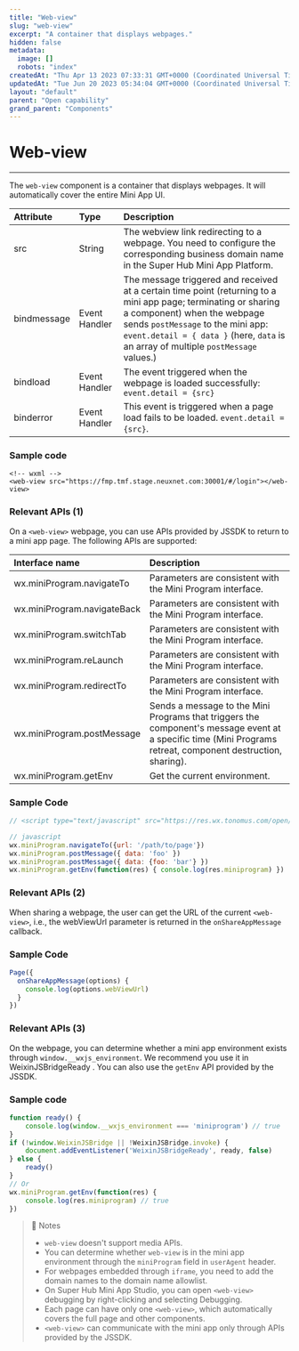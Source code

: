 ```yaml
---
title: "Web-view"
slug: "web-view"
excerpt: "A container that displays webpages."
hidden: false
metadata: 
  image: []
  robots: "index"
createdAt: "Thu Apr 13 2023 07:33:31 GMT+0000 (Coordinated Universal Time)"
updatedAt: "Tue Jun 20 2023 05:34:04 GMT+0000 (Coordinated Universal Time)"
layout: "default"
parent: "Open capability"
grand_parent: "Components"
---
```

# Web-view 
*** 
The `web-view` component is a container that displays webpages. It will automatically cover the entire Mini App UI.

| Attribute   | Type          | Description                                                                                                                                                                                                                                                                |
| :---------- | :------------ | :------------------------------------------------------------------------------------------------------------------------------------------------------------------------------------------------------------------------------------------------------------------------- |
| src         | String        | The webview link redirecting to a webpage. You need to configure the corresponding business domain name in the Super Hub Mini App Platform.                                                                                                                                |
| bindmessage | Event Handler | The message triggered and received at a certain time point (returning to a mini app page; terminating or sharing a component) when the webpage sends `postMessage` to the mini app: `event.detail = { data }` (here, `data` is an array of multiple `postMessage` values.) |
| bindload    | Event Handler | The event triggered when the webpage is loaded successfully: `event.detail = {src}`                                                                                                                                                                                        |
| binderror   | Event Handler | This event is triggered when a page load fails to be loaded. `event.detail = {src}`.                                                                                                                                                                                       |

### Sample code

```Text WXML
<!-- wxml -->
<web-view src="https://fmp.tmf.stage.neuxnet.com:30001/#/login"></web-view>
```

### Relevant APIs (1)

On a `<web-view>` webpage, you can use APIs provided by JSSDK to return to a mini app page. The following APIs are supported:

| Interface name              | Description                                                                                                                                                  |
| :-------------------------- | :----------------------------------------------------------------------------------------------------------------------------------------------------------- |
| wx.miniProgram.navigateTo   | Parameters are consistent with the Mini Program interface.                                                                                                   |
| wx.miniProgram.navigateBack | Parameters are consistent with the Mini Program interface.                                                                                                   |
| wx.miniProgram.switchTab    | Parameters are consistent with the Mini Program interface.                                                                                                   |
| wx.miniProgram.reLaunch     | Parameters are consistent with the Mini Program interface.                                                                                                   |
| wx.miniProgram.redirectTo   | Parameters are consistent with the Mini Program interface.                                                                                                   |
| wx.miniProgram.postMessage  | Sends a message to the Mini Programs that triggers the component's message event at a specific time (Mini Programs retreat, component destruction, sharing). |
| wx.miniProgram.getEnv       | Get the current environment.                                                                                                                                 |

### Sample Code

```javascript
// <script type="text/javascript" src="https://res.wx.tonomus.com/open/js/jssdk-1.3.2.js"></script>

// javascript
wx.miniProgram.navigateTo({url: '/path/to/page'})
wx.miniProgram.postMessage({ data: 'foo' })
wx.miniProgram.postMessage({ data: {foo: 'bar'} })
wx.miniProgram.getEnv(function(res) { console.log(res.miniprogram) })
```

### Relevant APIs (2)

When sharing a webpage, the user can get the URL of the current `<web-view>`, i.e., the webViewUrl parameter is returned in the `onShareAppMessage` callback.

### Sample Code

```javascript JavaScript
Page({
  onShareAppMessage(options) {
    console.log(options.webViewUrl)
  }
})
```

### Relevant APIs (3)

On the webpage, you can determine whether a mini app environment exists through `window.__wxjs_environment`. We recommend you use it in WeixinJSBridgeReady . You can also use the `getEnv` API provided by the JSSDK.

### Sample code

```javascript JavaScript
function ready() {
	console.log(window.__wxjs_environment === 'miniprogram') // true
}
if (!window.WeixinJSBridge || !WeixinJSBridge.invoke) {
	document.addEventListener('WeixinJSBridgeReady', ready, false)
} else {
	ready()
}
// Or
wx.miniProgram.getEnv(function(res) {
	console.log(res.miniprogram) // true
})
```

> 📘 Notes
> 
> - `web-view` doesn't support media APIs.
> - You can determine whether `web-view` is in the mini app environment through the `miniProgram` field in `userAgent` header.
> - For webpages embedded through `iframe`, you need to add the domain names to the domain name allowlist.
> - On Super Hub Mini App Studio, you can open `<web-view>` debugging by right-clicking and selecting Debugging.
> - Each page can have only one `<web-view>`, which automatically covers the full page and other components.
> - `<web-view>` can communicate with the mini app only through APIs provided by the JSSDK.

